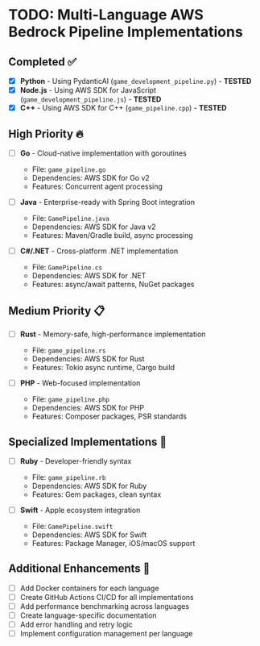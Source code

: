 # TODO: Multi-Language AWS Bedrock Pipeline Implementations

## Completed ✅
- [x] **Python** - Using PydanticAI (`game_development_pipeline.py`) - **TESTED**
- [x] **Node.js** - Using AWS SDK for JavaScript (`game_development_pipeline.js`) - **TESTED**
- [x] **C++** - Using AWS SDK for C++ (`game_pipeline.cpp`) - **TESTED**

## High Priority 🔥
- [ ] **Go** - Cloud-native implementation with goroutines
  - File: `game_pipeline.go`
  - Dependencies: AWS SDK for Go v2
  - Features: Concurrent agent processing
  
- [ ] **Java** - Enterprise-ready with Spring Boot integration
  - File: `GamePipeline.java`
  - Dependencies: AWS SDK for Java v2
  - Features: Maven/Gradle build, async processing

- [ ] **C#/.NET** - Cross-platform .NET implementation
  - File: `GamePipeline.cs`
  - Dependencies: AWS SDK for .NET
  - Features: async/await patterns, NuGet packages

## Medium Priority 📋
- [ ] **Rust** - Memory-safe, high-performance implementation
  - File: `game_pipeline.rs`
  - Dependencies: AWS SDK for Rust
  - Features: Tokio async runtime, Cargo build

- [ ] **PHP** - Web-focused implementation
  - File: `game_pipeline.php`
  - Dependencies: AWS SDK for PHP
  - Features: Composer packages, PSR standards

## Specialized Implementations 🎯
- [ ] **Ruby** - Developer-friendly syntax
  - File: `game_pipeline.rb`
  - Dependencies: AWS SDK for Ruby
  - Features: Gem packages, clean syntax

- [ ] **Swift** - Apple ecosystem integration
  - File: `GamePipeline.swift`
  - Dependencies: AWS SDK for Swift
  - Features: Package Manager, iOS/macOS support

## Additional Enhancements 🚀
- [ ] Add Docker containers for each language
- [ ] Create GitHub Actions CI/CD for all implementations
- [ ] Add performance benchmarking across languages
- [ ] Create language-specific documentation
- [ ] Add error handling and retry logic
- [ ] Implement configuration management per language